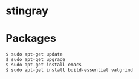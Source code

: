 # stingray

# Packages

```
$ sudo apt-get update
$ sudo apt-get upgrade
$ sudo apt-get install emacs
$ sudo apt-get install build-essential valgrind
```

